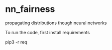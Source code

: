 # nn_fairness
propagating distributions though neural networks

To run the code, first install requirements

pip3 -r req